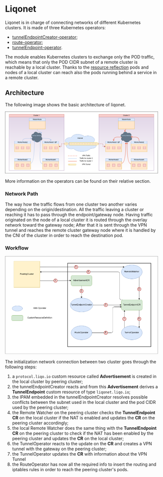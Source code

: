 # Liqonet
Liqonet is in charge of connecting networks of different Kubernetes clusters. It is made of three Kubernetes operators:
* [tunnelEndpointCreator-operator](liqonet_tunEndCreator.md);
* [route-operator](liqonet_routeOperator.md);
* [tunnelEndpoint-operator](liqonet_tunnelEndpoint.md).

The module enables Kubernetes clusters to exchange only the POD traffic, which means that only the POD CIDR subnet of a remote cluster is reachable by a local cluster.
Thanks to the [resource reflection](resource_sharing.md) pods and nodes of a local cluster can reach also the pods running behind a service in a remote cluster.

## Architecture
The following image shows the basic architecture of liqonet.

  ![](../images/liqonet/liqonet_architecture.png)

More information on the operators can be found on their relative section.

### Network Path
The way how the traffic flows from one cluster two another varies depending on the origin/destination.
All the traffic leaving a cluster or reaching it has to pass through the endpoint/gateway node.
Having traffic originated on the node of a local cluster it is routed through the overlay network toward the gateway node;
After that it is sent through the VPN tunnel and reaches the remote cluster gateway node where it is handled by the CNI of the cluster in order to reach the destination pod. 

### Workflow
![](../images/liqonet/liqonet_workflow.png)

The initialization network connection between two cluster goes through the following steps:
1. a `protocol.liqo.io` custom resource called **Advertisement** is created in the local cluster by peering cluster;
2. the tunnelEndpointCreator reacts and from this **Advertisement** derives a **TunnelEndpoint** custom resource of type `liqonet.liqo.io`;
3. the IPAM embedded in the tunnelEndpointCreator resolves possible conflicts between the subnet used in the local cluster and the pod CIDR used by the peering cluster;
4. the Remote Watcher on the peering cluster checks the **TunnelEndpoint CR** on the local cluster if the NAT is enabled and updates the **CR** on the peering cluster accordingly;
5. the local Remote Watcher does the same thing with the **TunnelEndpoint CR** on the peering cluster to check if the NAT has been enabled by the peering cluster and updates the **CR** on the local cluster;
6. the TunnelOperator reacts to the update on the **CR** and creates a VPN tunnel with the gateway on the peering cluster;
7. the TunnelOperator updates the **CR** with information about the VPN Tunnel
8. the RouteOperator has now all the required info to insert the routing and iptables rules in order to reach the peering cluster's pods.

